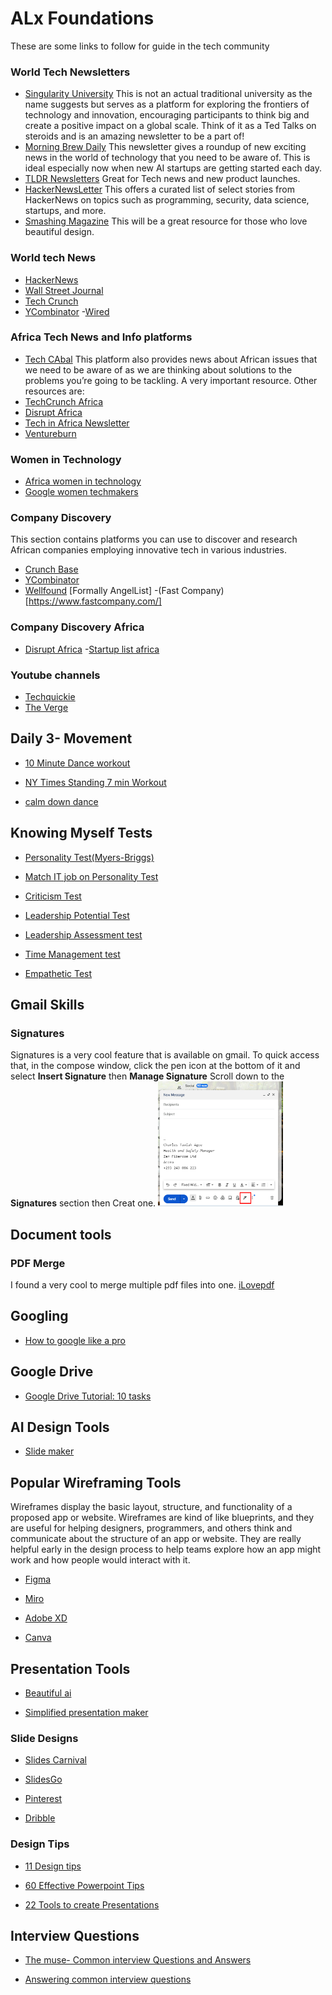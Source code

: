 # ALx Foundations

 These are some links to follow for guide in the tech community

### World Tech Newsletters
- [Singularity University](https://singularityhub.com/newsletter/) This is not an actual traditional university as the name suggests but serves as a platform for exploring the frontiers of technology and innovation, encouraging participants to think big and create a positive impact on a global scale. Think of it as a Ted Talks on steroids and is an amazing newsletter to be a part of!
- [Morning Brew Daily](https://www.morningbrew.com/daily) This newsletter gives a roundup of new exciting news in the world of technology that you need to be aware of. This is ideal especially now when new AI startups are getting started each day.
- [TLDR Newsletters](https://actions.tldrnewsletter.com/web-version?ep=1&lc=6e905448-948b-11ed-b3bc-314455c4031e&p=fc09d9ae-ed71-11ed-8c29-f56da3d0d0ec&pt=campaign&t=1683551706&s=51d467265e8a05699f05d187619f956cd1cac43fd7cb0cf4c1d3d9b0bce7f07c)  Great for Tech news and new product launches.
- [HackerNewsLetter](https://hackernewsletter.com/) This offers a curated list of select stories from HackerNews on topics such as programming, security, data science, startups, and more.
- [Smashing Magazine](https://www.smashingmagazine.com/the-smashing-newsletter/) This will be a great resource for those who love beautiful design.

### World tech News
- [HackerNews](https://news.ycombinator.com/)
- [Wall Street Journal](https://www.wsj.com/tech)
- [Tech Crunch](https://techcrunch.com/)
- [YCombinator](https://www.ycombinator.com/)
-[Wired](https://www.wired.com/)

### Africa Tech News and Info platforms
- [Tech CAbal](https://techcabal.com/) This platform also provides news about African issues that we need to be aware of as we are thinking about solutions to the problems you’re going to be tackling. A very important resource. Other resources are:
- [TechCrunch Africa](https://techcrunch.com/tag/africa/)
- [Disrupt Africa](https://disrupt-africa.com/)
- [Tech in Africa Newsletter](https://www.techinafrica.com/)
- [Ventureburn](https://ventureburn.com/)

### Women in Technology
- [Africa women in technology](https://www.africanwomenintech.com/)
- [Google women techmakers](https://developers.google.com/womentechmakers)

### Company Discovery
This section contains platforms you can use to discover and research African companies employing innovative tech in various industries.
- [Crunch Base](https://www.crunchbase.com/)
- [YCombinator](https://www.ycombinator.com/)
- [Wellfound](https://wellfound.com/) [Formally AngelList]
-(Fast Company)[https://www.fastcompany.com/]

### Company Discovery Africa
- [Disrupt Africa](https://old.disruptafrica.com/)
-[Startup list africa](https://startuplist.africa/)

### Youtube channels
- [Techquickie](https://www.youtube.com/@techquickie)
- [The Verge](https://www.youtube.com/channel/UCddiUEpeqJcYeBxX1IVBKvQ)

## Daily 3- Movement

- [10 Minute Dance workout](https://youtu.be/ERZF-FeIXdk)

- [NY Times Standing 7 min Workout](https://www.nytimes.com/video/well/100000007527127/standing-7-min-workout.html)

- [calm down dance](https://www.youtube.com/watch?v=uTaNkOzg9qE)

## Knowing Myself Tests

- [Personality Test(Myers-Briggs)](https://www.16personalities.com)

- [Match IT job on Personality Test](https://www.jobstreet.com.my/career-advice/article/what-is-the-best-it-job-for-your-mbti-personality-type)

- [Criticism Test](https://www.queendom.com/tests/access_page/index.htm?idRegTest=721)

- [Leadership Potential Test](https://www.queendom.com/tests/access_page/index.htm?idRegTest=2289)

- [Leadership Assessment test](https://leadershipcircle.com/leadership-assessment-tools/)

- [Time Management test](https://www.psychologytoday.com/us/tests/career/time-management-skills-test)

- [Empathetic Test](https://www.buzzfeed.com/kellyoakes/whats-your-empathy-score?utm_term=.rpPPVdd60#.fjR8KQQAX)

## Gmail Skills

### Signatures
Signatures is a very cool feature that is available on gmail. To quick access that, in the compose window, click the pen icon at the bottom of it and select __Insert Signature__ then __Manage Signature__
Scroll down to the __Signatures__ section then Creat one.
<img src="assets/signatures.png" width="200px" height="200px" alt="Signatures in Gmail"/>

## Document tools

### PDF Merge
I found a very cool to merge multiple pdf files into one. 
[iLovepdf](https://www.ilovepdf.com/merge_pdf)

## Googling

- [How to google like a pro](https://www.studocu.com/row/document/universite-mohammed-premier-oujda/languages-and-preparation-for-active-life/how-to-google-like-a-pro-10-tips-for-more-effective-googling/88821206)

## Google Drive
- [Google Drive Tutorial: 10 tasks](https://youtu.be/Ko5R6iGGlAo)

## AI Design Tools
- [Slide maker](https://app.simplified.com/design)

## Popular Wireframing Tools
Wireframes display the basic layout, structure, and functionality of a proposed app or website. Wireframes are kind of like blueprints, and they are useful for helping designers, programmers, and others think and communicate about the structure of an app or website. They are really helpful early in the design process to help teams explore how an app might work and how people would interact with it.

 - [Figma](https://www.figma.com/)

 - [Miro](https://miro.com/)

 - [Adobe XD](https://adobexdplatform.com/)

 - [Canva](https://www.canva.com/)

 
 ## Presentation Tools 

 - [Beautiful ai](https://www.beautiful.ai/)

 - [Simplified presentation maker](https://simplified.com/ai-presentation-maker) 

### Slide Designs

 - [Slides Carnival](https://www.slidescarnival.com/)

 - [SlidesGo](https://slidesgo.com/)

 - [Pinterest](https://www.pinterest.com/)

 - [Dribble](https://dribbble.com/) 

### Design Tips

 - [11 Design tips](https://www.ders.es/seminer/visage-co-11-design-tips-beautiful-presentations-.pdf)

 - [60 Effective Powerpoint Tips](https://business.tutsplus.com/articles/37-effective-powerpoint-presentation-tips--cms-25421)

 - [22 Tools to create Presentations](https://blog.hubspot.com/marketing/presentation-tools)

 ## Interview Questions

 - [The muse- Common interview Questions and Answers](https://www.themuse.com/advice/interview-questions-and-answers)

 - [Answering common interview questions](https://files.cdn.thinkific.com/file_uploads/359511/attachments/652/875/cb2/NYT_-_How_to_Answer_Common_Difficult_Interview_Questions_-_The_New_York_Times.pdf)